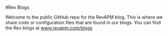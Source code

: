 #Rev Blogs

Welcome to the public GitHub repo for the RevAPM blog.  This is where we share code or configuration files that are found in our blogs.  You can find the Rev blogs at www.revapm.com/blogs
